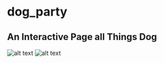 # dog_party
## An Interactive Page all Things Dog

![alt text](src="https://user-images.githubusercontent.com/53594458/66277432-1f525400-e88e-11e9-814b-7fcf110222d2.png")
![alt text](src="https://user-images.githubusercontent.com/53594458/66277458-7526fc00-e88e-11e9-9297-7a0232e688c3.png")
